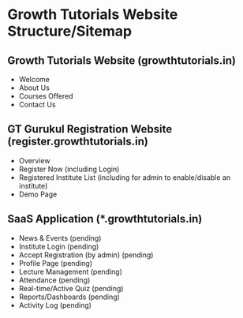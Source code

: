 # Growth Tutorials Website Structure/Sitemap

## Growth Tutorials Website (growthtutorials.in)
- Welcome
- About Us
- Courses Offered
- Contact Us

## GT Gurukul Registration Website (register.growthtutorials.in)
- Overview
- Register Now (including Login)
- Registered Institute List (including for admin to enable/disable an institute)
- Demo Page

## SaaS Application (*.growthtutorials.in)
- News & Events (pending)
- Institute Login (pending)
- Accept Registration (by admin) (pending)
- Profile Page (pending)
- Lecture Management (pending)
- Attendance (pending)
- Real-time/Active Quiz (pending)
- Reports/Dashboards (pending)
- Activity Log (pending)
